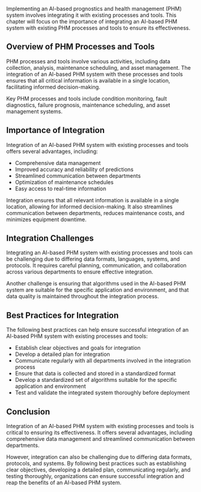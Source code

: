 
Implementing an AI-based prognostics and health management (PHM) system involves integrating it with existing processes and tools. This chapter will focus on the importance of integrating an AI-based PHM system with existing PHM processes and tools to ensure its effectiveness.

Overview of PHM Processes and Tools
-----------------------------------

PHM processes and tools involve various activities, including data collection, analysis, maintenance scheduling, and asset management. The integration of an AI-based PHM system with these processes and tools ensures that all critical information is available in a single location, facilitating informed decision-making.

Key PHM processes and tools include condition monitoring, fault diagnostics, failure prognosis, maintenance scheduling, and asset management systems.

Importance of Integration
-------------------------

Integration of an AI-based PHM system with existing processes and tools offers several advantages, including:

* Comprehensive data management
* Improved accuracy and reliability of predictions
* Streamlined communication between departments
* Optimization of maintenance schedules
* Easy access to real-time information

Integration ensures that all relevant information is available in a single location, allowing for informed decision-making. It also streamlines communication between departments, reduces maintenance costs, and minimizes equipment downtime.

Integration Challenges
----------------------

Integrating an AI-based PHM system with existing processes and tools can be challenging due to differing data formats, languages, systems, and protocols. It requires careful planning, communication, and collaboration across various departments to ensure effective integration.

Another challenge is ensuring that algorithms used in the AI-based PHM system are suitable for the specific application and environment, and that data quality is maintained throughout the integration process.

Best Practices for Integration
------------------------------

The following best practices can help ensure successful integration of an AI-based PHM system with existing processes and tools:

* Establish clear objectives and goals for integration
* Develop a detailed plan for integration
* Communicate regularly with all departments involved in the integration process
* Ensure that data is collected and stored in a standardized format
* Develop a standardized set of algorithms suitable for the specific application and environment
* Test and validate the integrated system thoroughly before deployment

Conclusion
----------

Integration of an AI-based PHM system with existing processes and tools is critical to ensuring its effectiveness. It offers several advantages, including comprehensive data management and streamlined communication between departments.

However, integration can also be challenging due to differing data formats, protocols, and systems. By following best practices such as establishing clear objectives, developing a detailed plan, communicating regularly, and testing thoroughly, organizations can ensure successful integration and reap the benefits of an AI-based PHM system.
